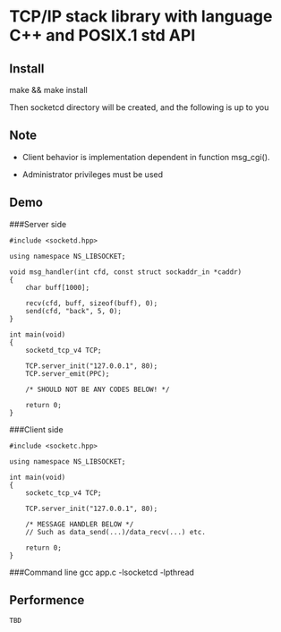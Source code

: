 # TCP/IP stack library with language C++ and POSIX.1 std API

## Install

make && make install

Then socketcd directory will be created, and the following is up to you 

## Note
* Client behavior is implementation dependent in function msg_cgi(). 

* Administrator privileges must be used 

## Demo

###Server side

    #include <socketd.hpp>

	using namespace NS_LIBSOCKET;

    void msg_handler(int cfd, const struct sockaddr_in *caddr)
    {
        char buff[1000];

        recv(cfd, buff, sizeof(buff), 0);
        send(cfd, "back", 5, 0);
    }

    int main(void)
    {
		socketd_tcp_v4 TCP;

		TCP.server_init("127.0.0.1", 80);
		TCP.server_emit(PPC);

        /* SHOULD NOT BE ANY CODES BELOW! */

        return 0;
    }


###Client side

    #include <socketc.hpp>

	using namespace NS_LIBSOCKET;

    int main(void)
    {
		socketc_tcp_v4 TCP;

		TCP.server_init("127.0.0.1", 80);

        /* MESSAGE HANDLER BELOW */
		// Such as data_send(...)/data_recv(...) etc.

        return 0;
    }

###Command line
    gcc app.c -lsocketcd -lpthread

## Performence
	TBD

